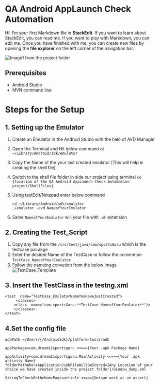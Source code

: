 # QA Android AppLaunch Check Automation

Hi! I'm your first Markdown file in **StackEdit**. If you want to learn about StackEdit, you can read me. If you want to play with Markdown, you can edit me. Once you have finished with me, you can create new files by opening the **file explorer** on the left corner of the navigation bar.

![Image1 from the project folder](../Images/Image1.png)

## Prerequisites

 - Android Studio
 - MVN command line

# Steps for the Setup
## 1. Setting up the Emulator
 1. Create an Emulator in the Android Studio with the helo of AVD Manager
 2. Open the Terminal and Hit below command
		```
		cd ~/Library/Android/sdk/emulator
		```
		
 3. Copy the Name of the your last created emulator [This will help in creating the shell file]
 4. Switch to the shell file folder in side our project using terminal 
		```cd {location of the QA Android AppLaunch Check Automation project/ShellFiles}```
 5. Using textEdit/Notepad enter below command
	```
	cd ~/Library/Android/sdk/emulator
	./emulator -avd NameofYourEmulator
	```
 6. Same `NameofYourEmulator` will your file with `.sh` extension
 

## 2. Creating the Test_Script

 1. Copy any file from the `/src/test/java/com/sportsGuru` which is the testcase pacakge
 2. Enter the desired Name of the TestCase or follow the convention `TestCase_NameofYourEmulator`
 3. Follow the nameing convetion from the below image ![TestCase_Template](../Images/Image2.png)

## 3. Insert the TestClass in the testng.xml

```
<test  name="TestCase_EmulatorNameYouHaveJustCreated">
	 <classes>
	<class  name="com.sportsGuru.**TestCase_NameofYourEmulator**"/>
	</classes>
</test>
```
## 4.Set the config file

```
adbPath =/Users/{/AndroidSdk}/platform-tools/adb

appPackage=com.dream11sportsguru <<==={Your .apk Package Name}

appActivity=com.dream11sportsguru.MainActivity <<==={Your .apk activity Name}
folderPathWhereApplicationJunkFileWillBeStored={Any Location of your choice we have created inside the project folder}/window_dump.xml

StringToCheckOntheHomePage=article <<==={Unique work as an assert}